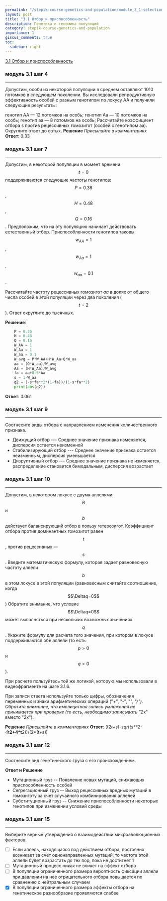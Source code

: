```yaml
---
permalink: "/stepik-course-genetics-and-population/module_3_1-selection-and-fitness"
layout: post
title: "3.1 Отбор и приспособленность"
description: Генетика и геномика популяций
category: stepik-course-genetics-and-population
importance: 1
giscus_comments: true
toc:
  sidebar: right
---
```


[3.1 Отбор и приспособленность](https://stepik.org/lesson/88187/step/1?unit=64527)

### модуль 3.1 шаг 4

---

Допустим, особи из некоторой популяции в среднем оставляют 1010 потомков в следующем поколении. Вы исследовали репродуктивную эффективность особей с разным генотипом по локусу AA и получили следующие результаты:

генотип AA — 12 потомков на особь;
генотип Aa — 10 потомков на особь;
генотип aa — 8 потомков на особь;
Рассчитайте коэффициент отбора s против рецессивных гомозигот (особей с генотипом aa). Округлите ответ до сотых.
**Решение**
 *Присылайте в комментариях*
**Ответ**: 0.33

### модуль 3.1 шаг 7

---

Допустим, в некоторой популяции в момент времени $$t=0$$ поддерживаются следующие частоты генотипов: $$P = 0.36$$, $$H = 0.48$$, $$Q = 0.16$$. Предположим, что на эту популяцию начинает действовать естественный отбор. Приспособленности генотипов таковы: $$w_{AA} = 1$$, $$w_{Aa} = 1$$, $$w_{aa} = 0.1$$.

Рассчитайте частоту рецессивных гомозигот *aa* в долях от общего числа особей в этой популяции через два поколения ($$t=2$$). Ответ округлите до тысячных.

**Решение**:
```python
    P = 0.36
    H = 0.48
    Q = 0.16
    W_AA = 1
    W_Aa = 1
    W_aa = 0.1
    W_avg = P*W_AA+H*W_Aa+Q*W_aa
    aa = (Q*W_aa)/W_avg
    Aa = (H*W_Aa)/W_avg
    fa = aa+0.5*Aa
    s = 1-W_aa
    q2 = (-s*fa**2*(1-fa))/(1-s*fa**2)
    print(abs(q2))
```
**Ответ**: 0.061


### модуль 3.1 шаг 9

---


Соотнесите виды отбора с направлением изменения количественного признака.

- Движущий отбор --- Среднее значение признака изменяется, дисперсия остается неизменной
- Стабилизирующий отбор --- Среднее значение признака остается неизменным, дисперсия уменьшается
- Дизруптивный отбор --- Среднее значение признака не изменяется, распределение становится бимодальным, дисперсия возрастает


### модуль 3.1 шаг 10

---

Допустим, в некотором локусе с двумя аллелями $$B$$ и $$b$$  действует балансирующий отбор в пользу гетерозигот. Коэффициент отбора против доминантных гомозигот равен
$$t$$, против рецессивных — $$s$$. Введите математическую формулу, которая задает равновесную частоту аллели $$b$$ в этом локусе в этой популяции (равновесным считайте соотношение, когда
$$\Deltaq=0$$) Обратите внимание, что условие $$\Deltaq=0$$ может выполняться при нескольких возможных значениях
$$q$$. Укажите формулу для расчета того значения, при котором в локусе поддерживаются обе аллели (то есть $$p>0$$ и $$q>0$$).

При расчете пользуйтесь той же логикой, которую мы использовали в видеофрагменте на шаге 3.1.6.

При записи ответа используйте только цифры, обозначения переменных и знаки арифметических операций ("+", "-", "*", "/"). Обратите внимание, что имплицитная запись умножения не принимается при проверке (то есть, необходимо записывать "2*x" вместо "2x").

**Решение**
*Присылайте в комментариях*
**Ответ**: ((2*t+s)-sqrt(s**2-4*t**2+4*t**2))/(2*(t+s))


### модуль 3.1 шаг 12

---

Соотнесите вид генетического груза с его происхождением.

**Ответ и Решение**
- Мутационный груз -- Появление новых мутаций, снижающих приспособленность особей
- Сегрегационный груз -- Выход рецессивных вредных мутаций в гомозиготу за счет случайного комбинирования аллелей
- Субституционный груз -- Снижение приспособленности некоторых генотипов при изменении условий среды


### модуль 3.1 шаг 15

---

Выберите верные утверждения о взаимодействии микроэволюционных факторов.

- [ ] Если аллель, находящаяся под действием отбора, постоянно возникает за счет однонаправленных мутаций, то частота этой аллели будет возрастать до тех пор, пока не достигнет 1
- [ ] Мутационный процесс никак не влияет на эффект отбора
- [ ] В популяции ограниченного размера вероятность фиксации аллели при давлении на нее отрицательного отбора повышается по сравнению с нейтральным случаем
- [X] В популяции ограниченного размера эффекты отбора на генетическое разнообразие проявляются слабее